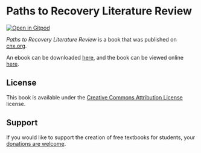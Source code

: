 # Paths to Recovery Literature Review

[![Open in Gitpod](https://gitpod.io/button/open-in-gitpod.svg)](https://gitpod.io/from-referrer/)

_Paths to Recovery Literature Review_ is a book that was published on [cnx.org](https://cnx.org/).

An ebook can be downloaded [here](https://github.com/cnx-user-books/cnxbook-paths-to-recovery-literature-review/releases/latest), and the book can be viewed online [here](https://github.com/cnx-user-books/cnxbook-paths-to-recovery-literature-review/releases/latest).

## License
This book is available under the [Creative Commons Attribution License](./LICENSE) license.

## Support
If you would like to support the creation of free textbooks for students, your [donations are welcome](https://riceconnect.rice.edu/donation/support-openstax-banner).
